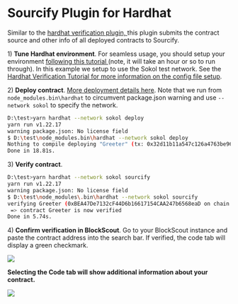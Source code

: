 # Sourcify Plugin for Hardhat

Similar to the  [hardhat verification plugin, ](hardhat-verification-plugin.md)this plugin submits the contract source and other info of all deployed contracts to Sourcify.

1\) **Tune Hardhat environment**. For seamless usage, you should setup your environment [following this tutorial ](https://github.com/wighawag/tutorial-hardhat-deploy)(note, it will take an hour or so to run through). In this example we setup to use the Sokol test network.  See the[ Hardhat Verification Tutorial for more information on the config file setup](hardhat-verification-plugin.md#config-file).

2\) **Deploy contract**. [More deployment details here](https://github.com/wighawag/tutorial-hardhat-deploy#7-deploying-to-a-live-network). Note that we run from `node_modules.bin\hardhat` to circumvent package.json warning and use `--network sokol` to specify the network.

```bash
D:\test>yarn hardhat --network sokol deploy
yarn run v1.22.17 
warning package.json: No license field 
$ D:\test\node_modules.bin\hardhat --network sokol deploy 
Nothing to compile deploying "Greeter" (tx: 0x32d11b11a547c126a4763be963f6acd0bb4f87ee7d7627e36f7d9009c57c6182)...: deployed at 0xBEA47De7132cF44D6b16617154CAA247b6568eaD with 528275 gas 
Done in 18.81s.
```

3\) **Verify contract**.&#x20;

```bash
D:\test>yarn hardhat --network sokol sourcify
yarn run v1.22.17
warning package.json: No license field
$ D:\test\node_modules\.bin\hardhat --network sokol sourcify
verifying Greeter (0xBEA47De7132cF44D6b16617154CAA247b6568eaD on chain 77) ...
 => contract Greeter is now verified
Done in 5.74s.
```

4\) **Confirm verification in BlockScout**. Go to your BlockScout instance and paste the contract address into the search bar. If verified, the code tab will display a green checkmark.

![](../../.gitbook/assets/verified-1.png)

**Selecting the Code tab will show additional information about your contract.**

![](../../.gitbook/assets/verify-2.png)

